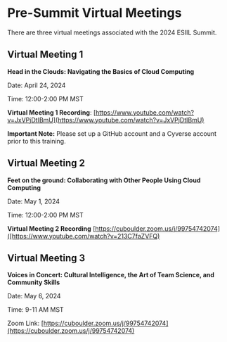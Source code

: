 # Pre-Summit Virtual Meetings

There are three virtual meetings associated with the 2024 ESIIL Summit.
## Virtual Meeting 1

**Head in the Clouds: Navigating the Basics of Cloud Computing**

Date: April 24, 2024

Time: 12:00-2:00 PM MST

**Virtual Meeting 1 Recording**: [https://www.youtube.com/watch?v=JxVPjDtIBmU](https://www.youtube.com/watch?v=JxVPjDtIBmU)

**Important Note:** Please set up a GitHub account and a Cyverse account prior to this training.

## Virtual Meeting 2

**Feet on the ground: Collaborating with Other People Using Cloud Computing**

Date:  May 1, 2024

Time: 12:00-2:00 PM MST

**Virtual Meeting 2 Recording** [https://cuboulder.zoom.us/j/99754742074]([https://www.youtube.com/watch?v=213C7faZVFQ)


## Virtual Meeting 3

**Voices in Concert: Cultural Intelligence, the Art of Team Science, and Community Skills**

Date: May 6, 2024

Time: 9-11 AM MST

Zoom Link: [https://cuboulder.zoom.us/j/99754742074](https://cuboulder.zoom.us/j/99754742074)
